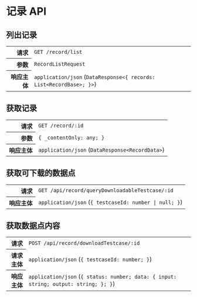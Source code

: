 # 记录 API

## 列出记录

<table>
  <tr>
    <th align="right">请求</th>
    <td><code>GET /record/list</code></td>
  </tr>
  <tr>
    <th align="right">参数</th>
    <td><code>RecordListRequest</code></td>
  </tr>
  <tr>
    <th align="right">响应主体</th>
    <td><code>application/json</code> (<code>DataResponse&lt;{ records: List&lt;RecordBase&gt;; }&gt;</code>)</td>
  </tr>
</table>

## 获取记录

<table>
  <tr>
    <th align="right">请求</th>
    <td><code>GET /record/:id</code></td>
  </tr>
  <tr>
    <th align="right">参数</th>
    <td><code>{ _contentOnly: any; }</code></td>
  </tr>
  <tr>
    <th align="right">响应主体</th>
    <td><code>application/json</code> (<code>DataResponse&lt;RecordData&gt;</code>)</td>
  </tr>
</table>

## 获取可下载的数据点

<table>
  <tr>
    <th align="right">请求</th>
    <td><code>GET /api/record/queryDownloadableTestcase/:id</code></td>
  </tr>
  <tr>
    <th align="right">响应主体</th>
    <td><code>application/json</code> (<code>{ testcaseId: number | null; }</code>)</td>
  </tr>
</table>

## 获取数据点内容

<table>
  <tr>
    <th align="right">请求</th>
    <td><code>POST /api/record/downloadTestcase/:id</code></td>
  </tr>
  <tr>
    <th align="right">请求主体</th>
    <td><code>application/json</code> (<code>{ testcaseId: number; }</code>)</td>
  </tr>
  <tr>
    <th align="right">响应主体</th>
    <td><code>application/json</code> (<code>{ status: number; data: { input: string; output: string; }; }</code>)</td>
  </tr>
</table>
